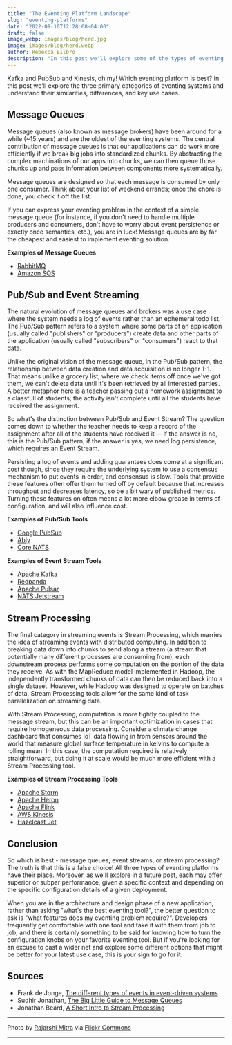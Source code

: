 ```yaml
---
title: "The Eventing Platform Landscape"
slug: "eventing-platforms"
date: "2022-09-10T12:28:08-04:00"
draft: false
image_webp: images/blog/herd.jpg
image: images/blog/herd.webp
author: Rebecca Bilbro
description: "In this post we'll explore some of the types of eventing platforms and discuss why it's not about deciding which is objectively the 'best', but about knowing how to select the best tool for a given context."
---
```


Kafka and PubSub and Kinesis, oh my! Which eventing platform is best? In this post we'll explore the three primary categories of eventing systems and understand their similarities, differences, and key use cases.

<!--more-->

## Message Queues

Message queues (also known as message brokers) have been around for a while (~15 years) and are the oldest of the eventing systems. The central contribution of message queues is that our applications can do work more efficiently if we break big jobs into standardized chunks. By abstracting the complex machinations of our apps into chunks, we can then queue those chunks up and pass information between components more systematically.

Message queues are designed so that each message is consumed by only one consumer. Think about your list of weekend errands; once the chore is done, you check it off the list.

If you can express your eventing problem in the context of a simple message queue (for instance, if you don't need to handle multiple producers and consumers, don't have to worry about event persistence or exactly once semantics, etc.), you are in luck! Message queues are by far the cheapest and easiest to implement eventing solution.

**Examples of Message Queues**
- [RabbitMQ](https://www.rabbitmq.com/)
- [Amazon SQS](https://aws.amazon.com/sqs/)

## Pub/Sub and Event Streaming

The natural evolution of message queues and brokers was a use case where the system needs a log of events rather than an ephemeral todo list. The Pub/Sub pattern refers to a system where some parts of an application (usually called "publishers" or "producers") create data and other parts of the application (usually called "subscribers" or "consumers") react to that data.

Unlike the original vision of the message queue, in the Pub/Sub pattern, the relationship between data creation and data acquisition is no longer 1-1. That means unlike a grocery list, where we check items off once we've got them, we can't delete data until it's been retrieved by all interested parties. A better metaphor here is a teacher passing out a homework assignment to a classfull of students; the activity isn't complete until all the students have received the assignment.

So what's the distinction between Pub/Sub and Event Stream? The question comes down to whether the teacher needs to keep a record of the assignment after all of the students have received it -- if the answer is no, this is the Pub/Sub pattern; if the answer is yes, we need log persistence, which requires an Event Stream.

Persisting a log of events and adding guarantees does come at a significant cost though, since they require the underlying system to use a consensus mechanism to put events in order, and consensus is slow. Tools that provide these features often offer them turned off by default because that increases throughput and decreases latency, so be a bit wary of published metrics. Turning these features on often means a lot more elbow grease in terms of configuration, and will also influence cost.

**Examples of Pub/Sub Tools**
- [Google PubSub](https://cloud.google.com/pubsub)
- [Ably](https://ably.com/pub-sub-messaging)
- [Core NATS](https://docs.nats.io/nats-concepts/core-nats)

**Examples of Event Stream Tools**
- [Apache Kafka](https://kafka.apache.org/)
- [Redpanda](https://redpanda.com/)
- [Apache Pulsar](https://pulsar.apache.org/)
- [NATS Jetstream](https://docs.nats.io/nats-concepts/jetstream)

## Stream Processing

The final category in streaming events is Stream Processing, which marries the idea of streaming events with distributed computing. In addition to breaking data down into chunks to send along a stream (a stream that potentially many different processes are consuming from), each downstream process performs some computation on the portion of the data they receive. As with the MapReduce model implemented in Hadoop, the independently transformed chunks of data can then be reduced back into a single dataset. However, while Hadoop was designed to operate on batches of data, Stream Processing tools allow for the same kind of task parallelization on streaming data.

With Stream Processing, computation is more tightly coupled to the message stream, but this can be an important optimization in cases that require homogeneous data processing. Consider a climate change dashboard that consumes IoT data flowing in from sensors around the world that measure global surface temperature in kelvins to compute a rolling mean. In this case, the computation required is relatively straightforward, but doing it at scale would be much more efficient with a Stream Processing tool.

**Examples of Stream Processing Tools**
- [Apache Storm](https://storm.apache.org/)
- [Apache Heron](https://heron.apache.org/)
- [Apache Flink](https://flink.apache.org/)
- [AWS Kinesis](https://aws.amazon.com/kinesis/)
- [Hazelcast Jet](https://jet-start.sh/)


## Conclusion

So which is best - message queues, event streams, or stream processing? The truth is that this is a false choice! All three types of eventing platforms have their place. Moreover, as we'll explore in a future post, each may offer superior or subpar performance, given a specific context and depending on the specific configuration details of a given deployment.

When you are in the architecture and design phase of a new application, rather than asking "what's the best eventing tool?", the better question to ask is "what features does my eventing problem require?". Developers frequently get comfortable with one tool and take it with them from job to job, and there is certainly something to be said for knowing how to turn the configuration knobs on your favorite eventing tool. But if you're looking for an excuse to cast a wider net and explore some different options that might be better for your latest use case, this is your sign to go for it.


## Sources

- Frank de Jonge, [The different types of events in event-driven systems](https://blog.frankdejonge.nl/the-different-types-of-events-in-event-driven-systems/)
- Sudhir Jonathan, [The Big Little Guide to Message Queues](https://sudhir.io/the-big-little-guide-to-message-queues)
- Jonathan Beard, [A Short Intro to Stream Processing](https://www.jonathanbeard.io/blog/2015/09/19/streaming-and-dataflow.html)

***

Photo by [Rajarshi Mitra](https://www.flickr.com/photos/tataimitra/) via [Flickr Commons](https://flic.kr/p/244actT)

***